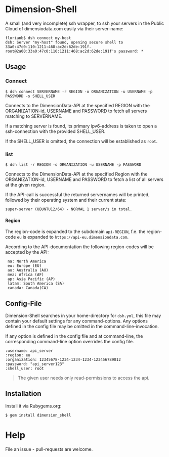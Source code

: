 # Dimension-Shell

A small (and very incomplete) ssh wrapper, to ssh your servers in the Public Cloud of dimensiodata.com easily via their server-name:

```
florianb$ dsh connect my-host
dsh: Server "my-host" found, opening secure shell to 33a0:47c0:110:1211:468:ac2d:62de:191f.
root@2a00:33a0:47c0:110:1211:468:ac2d:62de:191f's password: *
```


## Usage

### Connect

```
$ dsh connect SERVERNAME -r REGION -o ORGANIZATION -u USERNAME -p PASSWORD -s SHELL_USER
```

Connects to the DimensionData-API at the specified REGION with the ORGANIZATION-id, USERNAME and PASSWORD to fetch all servers matching to SERVERNAME.

If a matching server is found, its primary ipv6-address is taken to open a ssh-connection with the provided SHELL_USER.

If the SHELL_USER is omitted, the connection will be established as `root`.

### list

```
$ dsh list -r REGION -o ORGANIZATION -u USERNAME -p PASSWORD
```

Connects to the DimensionData-API at the specified Region with the ORGANIZATION-id, USERNAME and PASSWORD to fetch a list of all servers at the given region.

If the API-call is successful the returned servernames will be printed, followed by their operating system and their current state:

``
super-server (UBUNTU12/64) - NORMAL
1 server/s in total.
``

#### Region

The region-code is expanded to the subdomain `api-REGION`, f.e. the region-code `eu` is expanded to `https://api-eu.dimensiondata.com`.

According to the API-documentation the following region-codes will be accepted by the API:

```
 na: North America
 eu: Europe (EU)
 au: Australia (AU)
 mea: Africa (AF)
 ap: Asia Pacific (AP)
 latam: South America (SA)
 canada: Canada(CA)
```

## Config-File

Dimension-Shell searches in your home-directory for `dsh.yml`, this file may contain your default settings for any command-options. Any options defined in the config file may be omitted in the command-line-invocation.

If any option is defined in the config file and at command-line, the corresponding command-line option overrides the config file.

```
:username: api_server
:region: eu
:organization: 12345678-1234-1234-1234-123456789012
:password: "api_server123"
:shell_user: root
```

> The given user needs only read-permissions to access the api.

## Installation

Install it via Rubygems.org:

```
$ gem install dimension_shell
```

# Help

File an issue - pull-requests are welcome.
